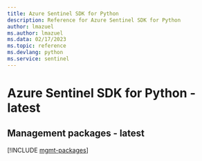 ```yaml
---
title: Azure Sentinel SDK for Python
description: Reference for Azure Sentinel SDK for Python
author: lmazuel
ms.author: lmazuel
ms.data: 02/17/2023
ms.topic: reference
ms.devlang: python
ms.service: sentinel
---
```

# Azure Sentinel SDK for Python - latest

## Management packages - latest
[!INCLUDE [mgmt-packages](sentinel-mgmt-index.md)]
